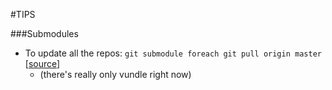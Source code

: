 #TIPS

###Submodules
- To update all the repos: `git submodule foreach git pull origin master` [[source](http://stackoverflow.com/questions/1030169/git-easy-way-pull-latest-of-all-submodules)] 
    * (there's really only vundle right now)
